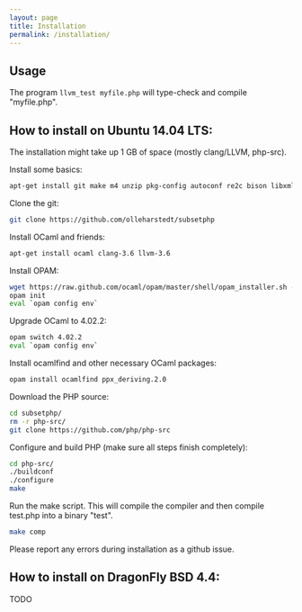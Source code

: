 ```yaml
---
layout: page
title: Installation
permalink: /installation/
---
```


Usage
-----

The program `llvm_test myfile.php` will type-check and compile "myfile.php".

How to install on Ubuntu 14.04 LTS:
-----------------------------------

The installation might take up 1 GB of space (mostly clang/LLVM, php-src).

Install some basics:

```bash
apt-get install git make m4 unzip pkg-config autoconf re2c bison libxml2-dev
```

Clone the git:

```bash
git clone https://github.com/olleharstedt/subsetphp
```

Install OCaml and friends:

```bash
apt-get install ocaml clang-3.6 llvm-3.6
```

Install OPAM: 

```bash
wget https://raw.github.com/ocaml/opam/master/shell/opam_installer.sh -O - | sh -s /usr/local/bin/
opam init
eval `opam config env`
```

Upgrade OCaml to 4.02.2: 

```bash
opam switch 4.02.2
eval `opam config env`
```

Install ocamlfind and other necessary OCaml packages:

```bash
opam install ocamlfind ppx_deriving.2.0
```

Download the PHP source:

```bash
cd subsetphp/
rm -r php-src/
git clone https://github.com/php/php-src
```

Configure and build PHP (make sure all steps finish completely):

```bash
cd php-src/
./buildconf
./configure
make
```

Run the make script. This will compile the compiler and then compile test.php into a binary "test".

```bash
make comp
```

Please report any errors during installation as a github issue.

How to install on DragonFly BSD 4.4:
------------------------------------

TODO
